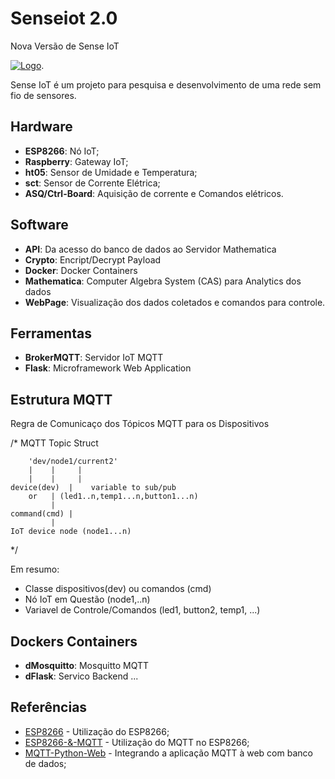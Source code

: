 
Senseiot 2.0
============
Nova Versão de Sense IoT


[![Logo](https://raw.githubusercontent.com/GaragemHacker/senseiot/master/sense1.0/images/sense_iot2_128x128.png)](https://github.com/Garagem-Hacker/senseiot/).

Sense IoT é um projeto para pesquisa e desenvolvimento de uma rede sem fio de
sensores.


Hardware
--------
* **ESP8266**: Nó IoT;
* **Raspberry**: Gateway IoT;
* **ht05**: Sensor de Umidade e Temperatura;
* **sct**: Sensor de Corrente Elétrica;
* **ASQ/Ctrl-Board**: Aquisição de corrente e Comandos elétricos.


Software
--------
* **API**: Da acesso do banco de dados ao Servidor Mathematica
* **Crypto**: Encript/Decrypt Payload
* **Docker**: Docker Containers
* **Mathematica**: Computer Algebra System (CAS) para Analytics dos dados
* **WebPage**: Visualização dos dados coletados e comandos para controle.

Ferramentas
-----------
* **BrokerMQTT**: Servidor IoT MQTT
* **Flask**: Microframework Web Application



Estrutura MQTT
--------------
Regra de Comunicaço dos Tópicos MQTT para os Dispositivos

/*		   MQTT Topic Struct

 	    'dev/node1/current2'
		|    |     |
		|    |     |
  	device(dev)  |    variable to sub/pub 
  		or   | (led1..n,temp1...n,button1...n)
 		     |
	command(cmd) |
 		     |
	IoT device node (node1...n)

*/

 Em resumo:
* Classe dispositivos(dev) ou comandos (cmd)
* Nó IoT em Questão (node1,..n)
* Variavel de Controle/Comandos (led1, button2, temp1, ...)


Dockers Containers
------------------
* **dMosquitto**: Mosquitto MQTT
* **dFlask**: Servico Backend
...


Referências 
-----------

 * [ESP8266](https://github.com/Garagem-Hacker/senseiot/wiki) - Utilização do ESP8266;
 * [ESP8266-&-MQTT](https://github.com/edgarreis/ESP8266-MQTT-Arduino) - Utilização do MQTT no ESP8266;
 * [MQTT-Python-Web](https://douglaszuqueto.com/artigos/integrando-a-aplicacao-web-com-banco-de-dados) - Integrando a aplicação MQTT à web com banco de dados;
 
